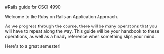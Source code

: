 #Rails guide for CSCI 4990

Welcome to the Ruby on Rails an Application Approach.

As we progress through the course, there will be many operations that you will have to repeat along the way.
This guide will be your handbook to these operations, as well as a hnady reference when something slips your mind.

Here's to a great semester!
